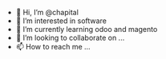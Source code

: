 - 👋 Hi, I’m @chapital
- 👀 I’m interested in software
- 🌱 I’m currently learning odoo and magento
- 💞️ I’m looking to collaborate on ...
- 📫 How to reach me ...

<!---
chapital/chapital is a ✨ special ✨ repository because its `README.md` (this file) appears on your GitHub profile.
You can click the Preview link to take a look at your changes.
--->
